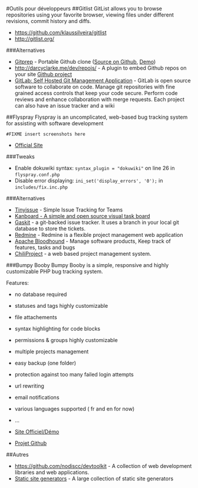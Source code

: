 #Outils pour développeurs
##Gitlist
GitList allows you to browse repositories using your favorite browser, viewing files under different revisions, commit history and diffs.

  * https://github.com/klaussilveira/gitlist
  * http://gitlist.org/

###Alternatives
  * [Gitprep](http://gitprep.org/) - Portable Github clone ([Source on Github](https://github.com/yuki-kimoto/gitprep), [Demo](http://perlcodesample.sakura.ne.jp/gitprep.cgi))
  * http://darcyclarke.me/dev/repojs/ - A plugin to embed Github repos on your site [Github project](https://github.com/darcyclarke/Repo.js)
  * [GitLab: Self Hosted Git Management Application](http://gitlab.org/) - GitLab is open source software to collaborate on code. Manage git repositories with fine grained access controls that keep your code secure. Perform code reviews and enhance collaboration with merge requests. Each project can also have an issue tracker and a wiki  


##Flyspray
Flyspray is an uncomplicated, web-based bug tracking system for assisting with software development

`#FIXME insert screenshots here`

  * [Official Site](http://www.flyspray.org/)

###Tweaks
  * Enable dokuwiki syntax: `syntax_plugin = "dokuwiki"` on line 26 in `flyspray.conf.php`
  * Disable error displaying: `ini_set('display_errors', '0');` in `includes/fix.inc.php`

###Alternatives
  * [Tinyissue](https://github.com/mikelbring/tinyissue) - Simple Issue Tracking for Teams
  * [Kanboard - A simple and open source visual task board](http://kanboard.net/)
  * [Gaskit](https://github.com/bkeepers/gaskit) - a git-backed issue tracker. It uses a branch in your local git database to store the tickets.
  * [Redmine](http://www.redmine.org/) - Redmine is a flexible project management web application
  * [Apache Bloodhound](https://bloodhound.apache.org/) - Manage software products, Keep track of features, tasks and bugs
  * [ChiliProject](https://www.chiliproject.org/) - a web based project management system.


###Bumpy Booby
Bumpy Booby is a simple, responsive and highly customizable PHP bug tracking system.

Features:

   * no database required
   * statuses and tags highly customizable
   * file attachements
   * syntax highlighting for code blocks
   * permissions & groups highly customizable
   * multiple projects management
   * easy backup (one folder)
   * protection against too many failed login attempts
   * url rewriting
   * email notifications
   * various languages supported ( fr and en for now)
   * …

 * [Site Officiel/Démo](http://bumpy-booby.derivoile.fr/)
 * [Projet Github](https://github.com/piero-la-lune/Bumpy-Booby)



##Autres
  * https://github.com/nodiscc/devtoolkit - A collection of web development libraries and web applications.
  * [Static site generators](StaticSiteGenerators.md) - A large collection of static site generators
